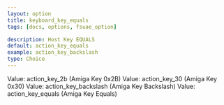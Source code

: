 ```yaml
---
layout: option
title: keyboard_key_equals
tags: [docs, options, fsuae_option]

description: Host Key EQUALS
default: action_key_equals
example: action_key_backslash
type: Choice
---
```


Value: action_key_2b (Amiga Key 0x2B)
Value: action_key_30 (Amiga Key 0x30)
Value: action_key_backslash (Amiga Key Backslash)
Value: action_key_equals (Amiga Key Equals)
